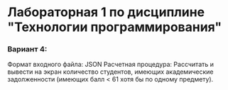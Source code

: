 # Лабораторная 1 по дисциплине "Технологии программирования"
### Вариант 4:
Формат входного файла: JSON
Расчетная процедура: Рассчитать и вывести на экран количество студентов,
имеющих академические задолженности (имеющих балл
< 61 хотя бы по одному предмету).
